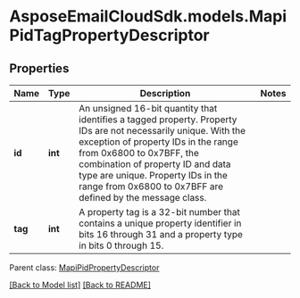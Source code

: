 # AsposeEmailCloudSdk.models.MapiPidTagPropertyDescriptor
## Properties
Name | Type | Description | Notes
------------ | ------------- | ------------- | -------------
**id** | **int** | An unsigned 16-bit quantity that identifies a tagged property. Property IDs are not necessarily unique. With the exception of property IDs in the range from 0x6800 to 0x7BFF, the combination of property ID and data type are unique. Property IDs in the range from 0x6800 to 0x7BFF are defined by the message class.              | 
**tag** | **int** | A property tag is a 32-bit number that contains a unique property identifier in bits 16 through 31 and a property type in bits 0 through 15.              | 

 Parent class: [MapiPidPropertyDescriptor](MapiPidPropertyDescriptor.md)

[[Back to Model list]](Models.md) [[Back to README]](README.md)


